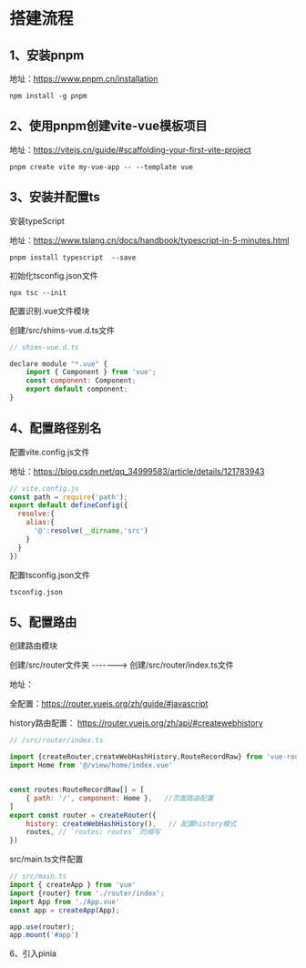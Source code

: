 # 搭建流程

## 1、安装pnpm

地址：https://www.pnpm.cn/installation

```
npm install -g pnpm
```

## 2、使用pnpm创建vite-vue模板项目

地址：https://vitejs.cn/guide/#scaffolding-your-first-vite-project

```
pnpm create vite my-vue-app -- --template vue
```

## 3、安装并配置ts

安装typeScript 

地址：https://www.tslang.cn/docs/handbook/typescript-in-5-minutes.html

```
pnpm install typescript  --save
```

初始化tsconfig.json文件

```
npx tsc --init 
```

配置识别.vue文件模块

创建/src/shims-vue.d.ts文件

```js
// shims-vue.d.ts

declare module "*.vue" {
    import { Component } from 'vue';
    const component: Component;
    export default component;
}
```

## 4、配置路径别名

配置vite.config.js文件

地址：https://blog.csdn.net/qq_34999583/article/details/121783943

```js
// vite.config.js
const path = require('path');
export default defineConfig({
  resolve:{
    alias:{
      '@':resolve(__dirname,'src')
    }
  }
})
```

配置tsconfig.json文件

```
tsconfig.json
```

## 5、配置路由

创建路由模块

创建/src/router文件夹  -------> 创建/src/router/index.ts文件

地址：

全配置：https://router.vuejs.org/zh/guide/#javascript

history路由配置： https://router.vuejs.org/zh/api/#createwebhistory

```js
// /src/router/index.ts

import {createRouter,createWebHashHistory,RouteRecordRaw} from 'vue-router'
import Home from '@/view/home/index.vue'


const routes:RouteRecordRaw[] = [
    { path: '/', component: Home },   //页面路由配置
]
export const router = createRouter({
    history: createWebHashHistory(),   // 配置history模式
    routes, // `routes: routes` 的缩写 
})

```

src/main.ts文件配置

```js
// src/main.ts
import { createApp } from 'vue'
import {router} from './router/index';
import App from './App.vue'
const app = createApp(App);

app.use(router);
app.mount('#app')
```

6、引入pinia
